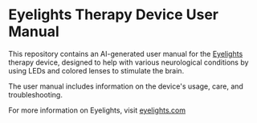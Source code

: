 # Eyelights Therapy Device User Manual

This repository contains an AI-generated user manual for the [Eyelights](https://eyelights.com/) therapy device, designed to help with various neurological conditions by using LEDs and colored lenses to stimulate the brain. 

The user manual includes information on the device's usage, care, and troubleshooting.

For more information on Eyelights, visit [eyelights.com](https://eyelights.com/)

